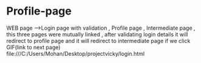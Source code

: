 # Profile-page
WEB page -->Login page with validation , Profile page , Intermediate page , this three pages were mutually linked , after validating login details it will redirect to profile page and it will redirect to intermediate page if we click GIF(link to next page)
file:///C:/Users/Mohan/Desktop/projectvicky/login.html
